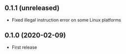 ## 0.1.1 (unreleased)

- Fixed illegal instruction error on some Linux platforms

## 0.1.0 (2020-02-09)

- First release
